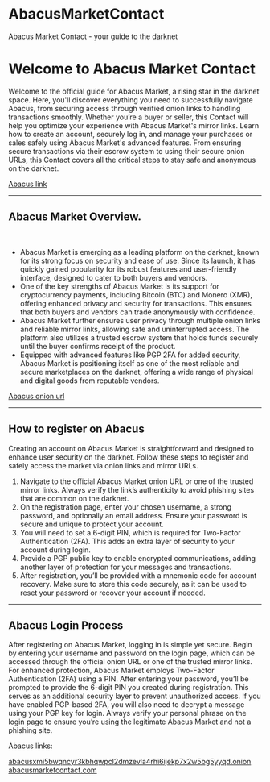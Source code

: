 # AbacusMarketContact
Abacus Market Contact - your guide to the darknet
<body>
<h1>Welcome to Abacus Market Contact</h1>
  <p>Welcome to the official guide for Abacus Market, a rising star in the darknet space. Here, you'll discover everything you need to successfully navigate Abacus, from securing access through verified onion links to handling transactions smoothly. Whether you’re a buyer or seller, this Contact will help you optimize your experience with Abacus Market's mirror links. Learn how to create an account, securely log in, and manage your purchases or sales safely using Abacus Market's advanced features. From ensuring secure transactions via their escrow system to using their secure onion URLs, this Contact covers all the critical steps to stay safe and anonymous on the darknet.</p>
  <a href="https://abacusmarketcontact.com/">Abacus link</a>
<br>
<hr>
<h2>Abacus Market Overview.</h2>
<br>
    <ul>
        <li>Abacus Market is emerging as a leading platform on the darknet, known for its strong focus on security and ease of use. Since its launch, it has quickly gained popularity for its robust features and user-friendly interface, designed to cater to both buyers and vendors.</li>
        <li>One of the key strengths of Abacus Market is its support for cryptocurrency payments, including Bitcoin (BTC) and Monero (XMR), offering enhanced privacy and security for transactions. This ensures that both buyers and vendors can trade anonymously with confidence.</li>
        <li>Abacus Market further ensures user privacy through multiple onion links and reliable mirror links, allowing safe and uninterrupted access. The platform also utilizes a trusted escrow system that holds funds securely until the buyer confirms receipt of the product.</li>
        <li>Equipped with advanced features like PGP 2FA for added security, Abacus Market is positioning itself as one of the most reliable and secure marketplaces on the darknet, offering a wide range of physical and digital goods from reputable vendors.</li>
    </ul>
   <a href="http://abacusxmi5bwqncyr3kbhqwpcl2dmzevla4rhi6ijekp7x2w5bg5yyqd.onion/">Abacus onion url</a>
<hr>
<h2><span><b>How to register on Abacus</b></span></h2>
<p>Creating an account on Abacus Market is straightforward and designed to enhance user security on the darknet. Follow these steps to register and safely access the market via onion links and mirror URLs.</p>
<ol>
  <li>Navigate to the official Abacus Market onion URL or one of the trusted mirror links. Always verify the link’s authenticity to avoid phishing sites that are common on the darknet.</li>
  <li>On the registration page, enter your chosen username, a strong password, and optionally an email address. Ensure your password is secure and unique to protect your account.</li>
  <li>You will need to set a 6-digit PIN, which is required for Two-Factor Authentication (2FA). This adds an extra layer of security to your account during login.</li>
  <li>Provide a PGP public key to enable encrypted communications, adding another layer of protection for your messages and transactions.</li>
  <li>After registration, you’ll be provided with a mnemonic code for account recovery. Make sure to store this code securely, as it can be used to reset your password or recover your account if needed.</li>
</ol>
<hr>
<h2>Abacus Login Process</h2>
  <p>After registering on Abacus Market, logging in is simple yet secure. Begin by entering your username and password on the login page, which can be accessed through the official onion URL or one of the trusted mirror links. For enhanced protection, Abacus Market employs Two-Factor Authentication (2FA) using a PIN. After entering your password, you’ll be prompted to provide the 6-digit PIN you created during registration. This serves as an additional security layer to prevent unauthorized access. If you have enabled PGP-based 2FA, you will also need to decrypt a message using your PGP key for login. Always verify your personal phrase on the login page to ensure you’re using the legitimate Abacus Market and not a phishing site.</p>
<p>Abacus links:</p>
<a href="http://abacusxmi5bwqncyr3kbhqwpcl2dmzevla4rhi6ijekp7x2w5bg5yyqd.onion/">abacusxmi5bwqncyr3kbhqwpcl2dmzevla4rhi6ijekp7x2w5bg5yyqd.onion</a>
  <br>
<a href="https://abacusmarketcontact.com/">abacusmarketcontact.com</a>
  <br>
</body>
